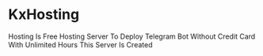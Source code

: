 # KxHosting
Hosting Is Free Hosting Server To Deploy Telegram Bot Without Credit Card With Unlimited Hours This Server Is Created
